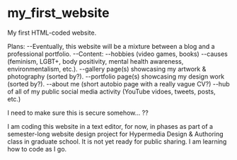 # my_first_website
My first HTML-coded website.

Plans:
--Eventually, this website will be a mixture between a blog and a professional portfolio.
--Content:
  --hobbies (video games, books)
  --causes (feminism, LGBT+, body positivity, mental health awareness, environmentalism, etc.).
  --gallery page(s) showcasing my artwork & photography (sorted by?).
  --portfolio page(s) showcasing my design work (sorted by?).
  --about me (short autobio page with a really vague CV?)
  --hub of all of my public social media activity (YouTube vidoes, tweets, posts, etc.)


I need to make sure this is secure somehow... ??

I am coding this website in a text editor, for now, in phases as part of a semester-long website design project for Hypermedia Design & Authoring class in graduate school. It is not yet ready for public sharing. I am learning how to code as I go.

